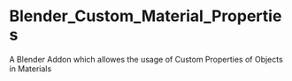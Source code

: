 # Blender_Custom_Material_Properties
A Blender Addon which allowes the usage of Custom Properties of Objects in Materials
